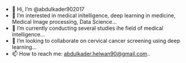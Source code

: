 - 👋 Hi, I’m @abdulkader902017
- 👀 I’m interested in medical inltelligence, deep learning in medicine, Medical Image processing, Data Science...
- 🌱 I’m currently conducting several studies ihe field of medical intelligence...
- 💞️ I’m looking to collaborate on cervical cancer screening using deep learning...
- 📫 How to reach me: abdulkader.helwan90@gmail.com..

<!---
abdulkader902017/abdulkader902017 is a ✨ special ✨ repository because its `README.md` (this file) appears on your GitHub profile.
You can click the Preview link to take a look at your changes.
--->
